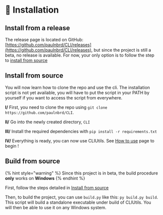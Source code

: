 # 🔽 Installation

## Install from a release

The release page is located on GitHub: [https://github.com/paulnbrd/CLI/releases](https://github.com/paulnbrd/CLI/releases), but since the project is still a beta, no release is available. For now, your only option is to follow the step to [install from source](installation.md#install-from-source-1)

## Install from source

You will now learn how to clone the repo and use the cli. The installation script is not yet available, you will have to put the script in your PATH by yourself if you want to access the script from everywhere.

**I/** First, you need to clone the repo using `git clone https://github.com/paulnbrd/CLI`.

**II/** Go into the newly created directory, `CLI`

**III/** Install the required dependencies with `pip install -r requirements.txt`

**IV/** Everything is ready, you can now use CLIUtils. See [How to use](how-to-use.md) page to begin !

## Build from source

{% hint style="warning" %}
Since this project is in beta, the build procedure **only** works on **Windows**
{% endhint %}

First, follow the steps detailed in [Install from source](installation.md#install-from-source)

Then, to build the project, you can use `build.py` like this: `py build.py build`. This script will build a standalone executable under build of CLIUtils. You will then be able to use it on any Windows system.
